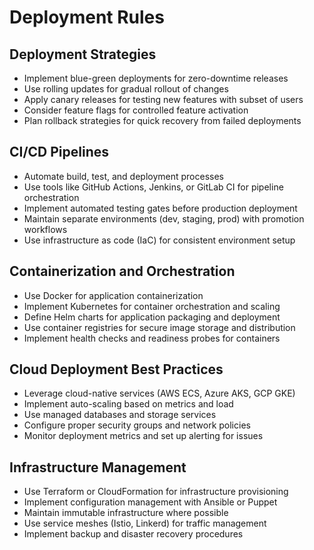 # Deployment Rules

## Deployment Strategies

- Implement blue-green deployments for zero-downtime releases
- Use rolling updates for gradual rollout of changes
- Apply canary releases for testing new features with subset of users
- Consider feature flags for controlled feature activation
- Plan rollback strategies for quick recovery from failed deployments

## CI/CD Pipelines

- Automate build, test, and deployment processes
- Use tools like GitHub Actions, Jenkins, or GitLab CI for pipeline orchestration
- Implement automated testing gates before production deployment
- Maintain separate environments (dev, staging, prod) with promotion workflows
- Use infrastructure as code (IaC) for consistent environment setup

## Containerization and Orchestration

- Use Docker for application containerization
- Implement Kubernetes for container orchestration and scaling
- Define Helm charts for application packaging and deployment
- Use container registries for secure image storage and distribution
- Implement health checks and readiness probes for containers

## Cloud Deployment Best Practices

- Leverage cloud-native services (AWS ECS, Azure AKS, GCP GKE)
- Implement auto-scaling based on metrics and load
- Use managed databases and storage services
- Configure proper security groups and network policies
- Monitor deployment metrics and set up alerting for issues

## Infrastructure Management

- Use Terraform or CloudFormation for infrastructure provisioning
- Implement configuration management with Ansible or Puppet
- Maintain immutable infrastructure where possible
- Use service meshes (Istio, Linkerd) for traffic management
- Implement backup and disaster recovery procedures
